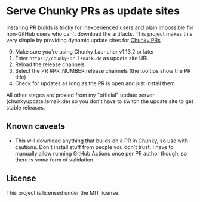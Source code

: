 # Serve Chunky PRs as update sites

Installing PR builds is tricky for inexperienced users and plain impossible for non-GitHub users who can't download the artifacts. This project makes this very simple by providing dynamic update sites for [Chunky PRs](https://github.com/chunky-dev/chunky/pulls).

0. Make sure you're using Chunky Launcher v1.13.2 or later
1. Enter `https://chunky-pr.lemaik.de` as update site URL
2. Reload the release channels
3. Select the PR #PR_NUMBER release channels (the tooltips show the PR title)
4. Check for updates as long as the PR is open and just install them

All other stages are proxied from my "official" update server (chunkyupdate.lemaik.de) so you don't have to switch the update site to get stable releases.

## Known caveats

- This will download anything that builds on a PR in Chunky, so use with cautions. Don't install stuff from people you don't trust. I have to manually allow running GitHub Actions once per PR author though, so there is _some_ form of validation.

## License

This project is licensed under the MIT license.
